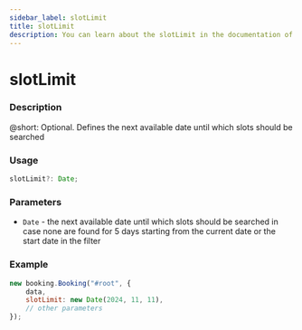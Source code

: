 ```yaml
---
sidebar_label: slotLimit
title: slotLimit
description: You can learn about the slotLimit in the documentation of the DHTMLX JavaScript Booking library. Browse developer guides and API reference, try out code examples and live demos, and download a free 30-day evaluation version of DHTMLX Booking.
---
```


# slotLimit

### Description

@short: Optional. Defines the next available date until which slots should be searched 

### Usage

~~~jsx {}
slotLimit?: Date;
~~~

### Parameters

- `Date` - the next available date until which slots should be searched in case none are found for 5 days starting from the current date or the start date in the filter

### Example

~~~jsx {}
new booking.Booking("#root", {
	data,
	slotLimit: new Date(2024, 11, 11),
	// other parameters
});
~~~


